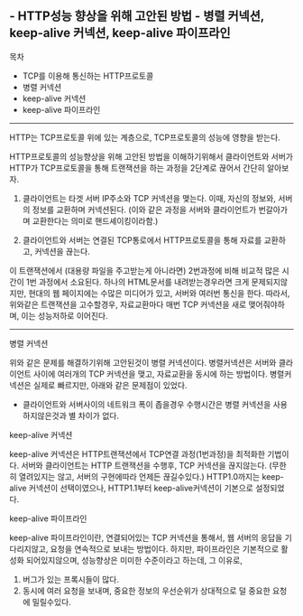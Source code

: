 ## -   HTTP성능 향상을 위해 고안된 방법 - 병렬 커넥션, keep-alive 커넥션, keep-alive 파이프라인

목차
- TCP를 이용해 통신하는 HTTP프로토콜
- 병렬 커넥션
- keep-alive 커넥션
- keep-alive 파이프라인

---

HTTP는 TCP프로토콜 위에 있는 계층으로, TCP프로토콜의 성능에 영향을 받는다.

HTTP프로토콜의 성능향상을 위해 고안된 방법을 이해하기위해서 클라이언트와 서버가 HTTP가 TCP프로토콜을 통해 트랜잭션을 하는 과정을 2단계로 끊어서 간단히 알아보자.

1. 클라이언트는 타겟 서버 IP주소와 TCP 커넥션을 맺는다. 이때, 자신의 정보와, 서버의 정보를 교환하며 커넥션된다. (이와 같은 과정을 서버와 클라이언트가 번갈아가며 교환한다는 의미로 핸드셰이킹이라함.)

2. 클라이언트와 서버는 연결된 TCP통로에서 HTTP프로토콜을 통해 자료를 교환하고, 커넥션을 끊는다.

이 트랜잭션에서 (대용량 파일을 주고받는게 아니라면) 2번과정에 비해 비교적 많은 시간이 1번 과정에서 소요된다. 
하나의 HTML문서를 내려받는경우라면 크게 문제되지않지만, 현대의 웹 페이지에는 수많은 미디어가 있고, 서버와 여러번 통신을 한다. 따라서, 위와같은 트랜잭션을 고수할경우, 자료교환마다 매번 TCP 커넥션을 새로 맺어줘야하며, 이는 성능저하로 이어진다.

---
병렬 커넥션   

위와 같은 문제를 해결하기위해 고안된것이 병렬 커넥션이다.
병렬커넥션은 서버와 클라이언트 사이에 여러개의 TCP 커넥션을 맺고, 자료교환을 동시에 하는 방법이다.
병렬커넥션은 실제로 빠르지만, 아래와 같은 문제점이 있었다.

- 클라이언트와 서버사이의 네트워크 폭이 좁을경우 수행시간은 병렬 커넥션을 사용하지않은것과 별 차이가 없다.

keep-alive 커넥션

keep-alive 커넥션은 HTTP트랜잭션에서 TCP연결 과정(1번과정)을 최적화한 기법이다. 
서버와 클라이언트는 HTTP 트랜잭션을 수행후, TCP 커넥션을 끊지않는다. (무한히 열려있지는 않고, 서버의 구현에따라 언제든 끊길수있다.)
HTTP1.0까지는 keep-alive 커넥션이 선택이였으나, HTTP1.1부터 keep-alive커넥션이 기본으로 설정되었다.

keep-alive 파이프라인

keep-alive 파이프라인이란, 연결되어있는 TCP 커넥션을 통해서, 웹 서버의 응답을 기다리지않고, 요청을 연속적으로 보내는 방법이다.
하지만, 파이프라인은 기본적으로 활성화 되어있지않으며, 성능향상은 미미한 수준이라고 하는데, 그 이유로,
1. 버그가 있는 프록시들이 많다.
2. 동시에 여러 요청을 보내며, 중요한 정보의 우선순위가 상대적으로 덜 중요한 요청에 밀릴수있다. 

